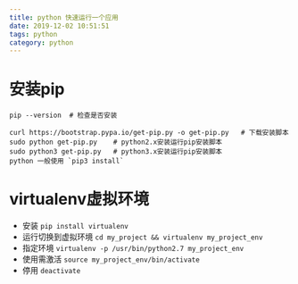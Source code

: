```yaml
---
title: python 快速运行一个应用
date: 2019-12-02 10:51:51
tags: python
category: python
---
```

# 安装pip```pip --version  # 检查是否安装curl https://bootstrap.pypa.io/get-pip.py -o get-pip.py   # 下载安装脚本sudo python get-pip.py    # python2.x安装运行pip安装脚本sudo python3 get-pip.py   # python3.x安装运行pip安装脚本python 一般使用 `pip3 install````# virtualenv虚拟环境* 安装 `pip install virtualenv`* 运行切换到虚拟环境 `cd my_project && virtualenv my_project_env`* 指定环境 `virtualenv -p /usr/bin/python2.7 my_project_env`* 使用需激活 `source my_project_env/bin/activate`* 停用 `deactivate`